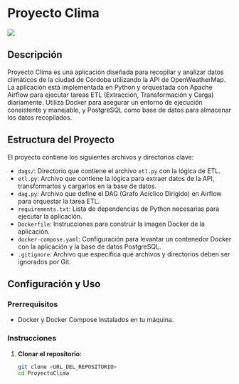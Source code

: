 # Proyecto Clima
![]([https://github.com/Federicoleyria/dataproyect/blob/main/images/flojo-trabajo.PNG])
## Descripción
Proyecto Clima es una aplicación diseñada para recopilar y analizar datos climáticos de la ciudad de Córdoba utilizando la API de OpenWeatherMap. La aplicación está implementada en Python y orquestada con Apache Airflow para ejecutar tareas ETL (Extracción, Transformación y Carga) diariamente. Utiliza Docker para asegurar un entorno de ejecución consistente y manejable, y PostgreSQL como base de datos para almacenar los datos recopilados.

## Estructura del Proyecto
El proyecto contiene los siguientes archivos y directorios clave:

- `dags/`: Directorio que contiene el archivo `etl.py` con la lógica de ETL.
- `etl.py`: Archivo que contiene la lógica para extraer datos de la API, transformarlos y cargarlos en la base de datos.
- `dag.py`: Archivo que define el DAG (Grafo Acíclico Dirigido) en Airflow para orquestar la tarea ETL.
- `requirements.txt`: Lista de dependencias de Python necesarias para ejecutar la aplicación.
- `Dockerfile`: Instrucciones para construir la imagen Docker de la aplicación.
- `docker-compose.yaml`: Configuración para levantar un contenedor Docker con la aplicación y la base de datos PostgreSQL.
- `.gitignore`: Archivo que especifica qué archivos y directorios deben ser ignorados por Git.

## Configuración y Uso

### Prerrequisitos
- Docker y Docker Compose instalados en tu máquina.

### Instrucciones

1. **Clonar el repositorio:**
   ```bash
   git clone <URL_DEL_REPOSITORIO>
   cd ProyectoClima
